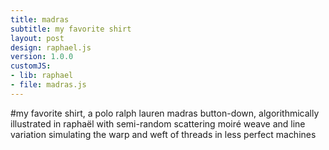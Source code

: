 ```yaml
---
title: madras
subtitle: my favorite shirt
layout: post
design: raphael.js
version: 1.0.0
customJS:
- lib: raphael
- file: madras.js
---
```


#my favorite shirt, a polo ralph lauren madras button-down, algorithmically illustrated in raphaël with semi-random scattering moiré weave and line variation simulating the warp and weft of threads in less perfect machines